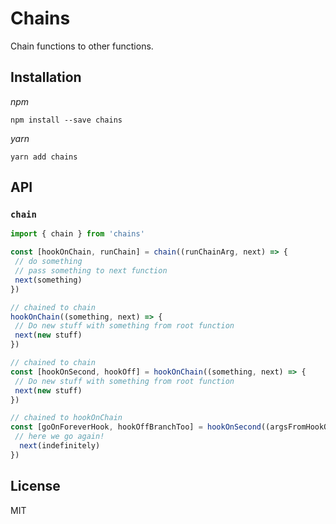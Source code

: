 Chains
=============

Chain functions to other functions.

Installation
------------

_npm_

```
npm install --save chains
```

_yarn_

```
yarn add chains
```

API
---

### `chain`

```jsx
import { chain } from 'chains'

const [hookOnChain, runChain] = chain((runChainArg, next) => {
 // do something
 // pass something to next function
 next(something)
})

// chained to chain
hookOnChain((something, next) => {
 // Do new stuff with something from root function
 next(new stuff)
})

// chained to chain
const [hookOnSecond, hookOff] = hookOnChain((something, next) => {
 // Do new stuff with something from root function
 next(new stuff)
})

// chained to hookOnChain
const [goOnForeverHook, hookOffBranchToo] = hookOnSecond((argsFromHookOnChain, next) => {
 // here we go again!
  next(indefinitely)   
})

````
License
-------

MIT
